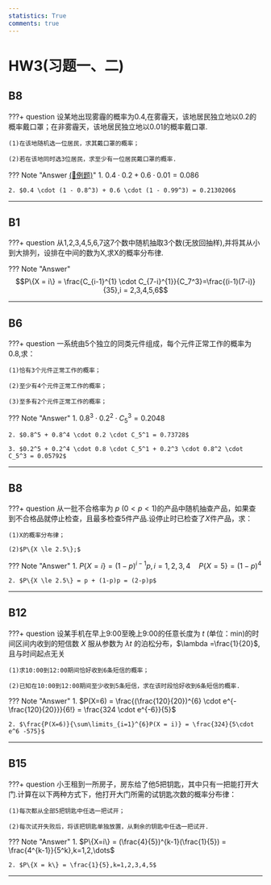 ```yaml
---
statistics: True
comments: true
---
```


# HW3(习题一、二)

## B8

???+ question
    设某地出现雾霾的概率为0.4,在雾霾天，该地居民独立地以0.2的概率戴口罩；在非雾霾天，该地居民独立地以0.01的概率戴口罩.

    (1)在该地随机选一位居民，求其戴口罩的概率；

    (2)若在该地同时选3位居民，求至少有一位居民戴口罩的概率.

??? Note "Answer [(📝例题)](https://melody12020831.github.io/Notebook/Math/Probability_Theory_and_Mathematical_Statistics/Chapter1/#a2)"
    1. $0.4 \cdot 0.2 + 0.6 \cdot 0.01 = 0.086$

    2. $0.4 \cdot (1 - 0.8^3) + 0.6 \cdot (1 - 0.99^3) = 0.2130206$

---

## B1

???+ question
    从1,2,3,4,5,6,7这7个数中随机抽取3个数(无放回抽样),并将其从小到大排列，设排在中间的数为X,求X的概率分布律.

??? Note "Answer"
    $$P\{X = i\} = \frac{C_{i-1}^{1} \cdot C_{7-i}^{1}}{C_7^3}=\frac{(i-1)(7-i)}{35},i = 2,3,4,5,6$$

---

## B6

???+ question
    一系统由5个独立的同类元件组成，每个元件正常工作的概率为0.8,求：

    (1)恰有3个元件正常工作的概率；

    (2)至少有4个元件正常工作的概率；

    (3)至多有2个元件正常工作的概率；

??? Note "Answer"
    1. $0.8^3 \cdot 0.2^2 \cdot C_5^3 = 0.2048$

    2. $0.8^5 + 0.8^4 \cdot 0.2 \cdot C_5^1 = 0.73728$

    3. $0.2^5 + 0.2^4 \cdot 0.8 \cdot C_5^1 + 0.2^3 \cdot 0.8^2 \cdot C_5^3 = 0.05792$

---

## B8

???+ question
    从一批不合格率为 $p$ $(0<p<1)$的产品中随机抽查产品，如果查到不合格品就停止检查，且最多检查5件产品.设停止时已检查了$X$件产品，求：

    (1)X的概率分布律；

    (2)$P\{X \le 2.5\};$

??? Note "Answer"
    1. $P\{X = i\} = (1-p)^{i-1}p,i=1,2,3,4 \quad P\{X = 5\} = (1-p)^4$

    2. $P\{X \le 2.5\} = p + (1-p)p = (2-p)p$

---

## B12

???+ question
    设某手机在早上9:00至晚上9:00的任意长度为 $t$ (单位：min)的时间区间内收到的短信数 $X$ 服从参数为 $\lambda t$ 的泊松分布，$\lambda =\frac{1}{20}$,且与时间起点无关

    (1)求10:00到12:00期间恰好收到6条短信的概率；

    (2)已知在10:00到12:00期间至少收到5条短信，求在该时段恰好收到6条短信的概率.

??? Note "Answer"
    1. $P(X=6) = \frac{(\frac{120}{20})^{6} \cdot e^{-\frac{120}{20}}}{6!} = \frac{324 \cdot e^{-6}}{5}$

    2. $\frac{P(X=6)}{\sum\limits_{i=1}^{6}P(X = i)} = \frac{324}{5\cdot e^6 -575}$

---

## B15

???+ question
    小王租到一所房子，房东给了他5把钥匙，其中只有一把能打开大门.计算在以下两种方式下，他打开大门所需的试钥匙次数的概率分布律：

    (1)每次都从全部5把钥匙中任选一把试开；

    (2)每次试开失败后，将该把钥匙单独放置，从剩余的钥匙中任选一把试开.

??? Note "Answer"
    1. $P\{X=i\} = (\frac{4}{5})^{k-1}(\frac{1}{5}) = \frac{4^{k-1}}{5^k},k=1,2,\dots$

    2. $P\{X = k\} = \frac{1}{5},k=1,2,3,4,5$

---